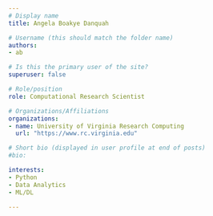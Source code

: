 ```yaml
---
# Display name
title: Angela Boakye Danquah

# Username (this should match the folder name)
authors:
- ab

# Is this the primary user of the site?
superuser: false

# Role/position
role: Computational Research Scientist

# Organizations/Affiliations
organizations:
- name: University of Virginia Research Computing
  url: "https://www.rc.virginia.edu"

# Short bio (displayed in user profile at end of posts)
#bio: 

interests:
- Python
- Data Analytics
- ML/DL

---
```

